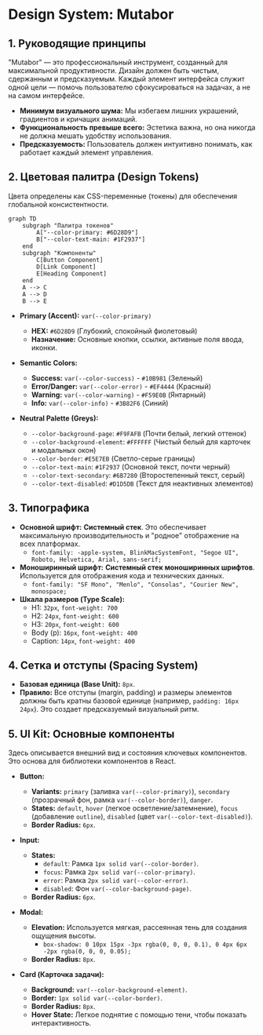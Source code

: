 # Design System: Mutabor

## 1. Руководящие принципы

"Mutabor" — это профессиональный инструмент, созданный для максимальной продуктивности. Дизайн должен быть чистым, сдержанным и предсказуемым. Каждый элемент интерфейса служит одной цели — помочь пользователю сфокусироваться на задачах, а не на самом интерфейсе.

-   **Минимум визуального шума:** Мы избегаем лишних украшений, градиентов и кричащих анимаций.
-   **Функциональность превыше всего:** Эстетика важна, но она никогда не должна мешать удобству использования.
-   **Предсказуемость:** Пользователь должен интуитивно понимать, как работает каждый элемент управления.

## 2. Цветовая палитра (Design Tokens)

Цвета определены как CSS-переменные (токены) для обеспечения глобальной консистентности.

```mermaid
graph TD
    subgraph "Палитра токенов"
        A["--color-primary: #6D28D9"]
        B["--color-text-main: #1F2937"]
    end
    subgraph "Компоненты"
        C[Button Component]
        D[Link Component]
        E[Heading Component]
    end
    A --> C
    A --> D
    B --> E
```

-   **Primary (Accent):** `var(--color-primary)`
    -   **HEX:** `#6D28D9` (Глубокий, спокойный фиолетовый)
    -   **Назначение:** Основные кнопки, ссылки, активные поля ввода, иконки.

-   **Semantic Colors:**
    -   **Success:** `var(--color-success)` - `#10B981` (Зеленый)
    -   **Error/Danger:** `var(--color-error)` - `#EF4444` (Красный)
    -   **Warning:** `var(--color-warning)` - `#F59E0B` (Янтарный)
    -   **Info:** `var(--color-info)` - `#3B82F6` (Синий)

-   **Neutral Palette (Greys):**
    -   `--color-background-page`: `#F9FAFB` (Почти белый, легкий оттенок)
    -   `--color-background-element`: `#FFFFFF` (Чистый белый для карточек и модальных окон)
    -   `--color-border`: `#E5E7EB` (Светло-серые границы)
    -   `--color-text-main`: `#1F2937` (Основной текст, почти черный)
    -   `--color-text-secondary`: `#6B7280` (Второстепенный текст, серый)
    -   `--color-text-disabled`: `#D1D5DB` (Текст для неактивных элементов)

## 3. Типографика

-   **Основной шрифт:** **Системный стек**. Это обеспечивает максимальную производительность и "родное" отображение на всех платформах.
    -   `font-family: -apple-system, BlinkMacSystemFont, "Segoe UI", Roboto, Helvetica, Arial, sans-serif;`
-   **Моноширинный шрифт:** **Системный стек моноширинных шрифтов**. Используется для отображения кода и технических данных.
    -   `font-family: "SF Mono", "Menlo", "Consolas", "Courier New", monospace;`
-   **Шкала размеров (Type Scale):**
    -   H1: `32px`, `font-weight: 700`
    -   H2: `24px`, `font-weight: 600`
    -   H3: `20px`, `font-weight: 600`
    -   Body (p): `16px`, `font-weight: 400`
    -   Caption: `14px`, `font-weight: 400`

## 4. Сетка и отступы (Spacing System)

-   **Базовая единица (Base Unit):** `8px`.
-   **Правило:** Все отступы (margin, padding) и размеры элементов должны быть кратны базовой единице (например, `padding: 16px 24px`). Это создает предсказуемый визуальный ритм.

## 5. UI Kit: Основные компоненты

Здесь описывается внешний вид и состояния ключевых компонентов. Это основа для библиотеки компонентов в React.

-   **Button:**
    -   **Variants:** `primary` (заливка `var(--color-primary)`), `secondary` (прозрачный фон, рамка `var(--color-border)`), `danger`.
    -   **States:** `default`, `hover` (легкое осветление/затемнение), `focus` (добавление `outline`), `disabled` (цвет `var(--color-text-disabled)`).
    -   **Border Radius:** `6px`.

-   **Input:**
    -   **States:**
        -   `default`: Рамка `1px solid var(--color-border)`.
        -   `focus`: Рамка `2px solid var(--color-primary)`.
        -   `error`: Рамка `2px solid var(--color-error)`.
        -   `disabled`: Фон `var(--color-background-page)`.
    -   **Border Radius:** `6px`.

-   **Modal:**
    -   **Elevation:** Используется мягкая, рассеянная тень для создания ощущения высоты.
        -   `box-shadow: 0 10px 15px -3px rgba(0, 0, 0, 0.1), 0 4px 6px -2px rgba(0, 0, 0, 0.05);`
    -   **Border Radius:** `8px`.

-   **Card (Карточка задачи):**
    -   **Background:** `var(--color-background-element)`.
    -   **Border:** `1px solid var(--color-border)`.
    -   **Border Radius:** `8px`.
    -   **Hover State:** Легкое поднятие с помощью тени, чтобы показать интерактивность.
